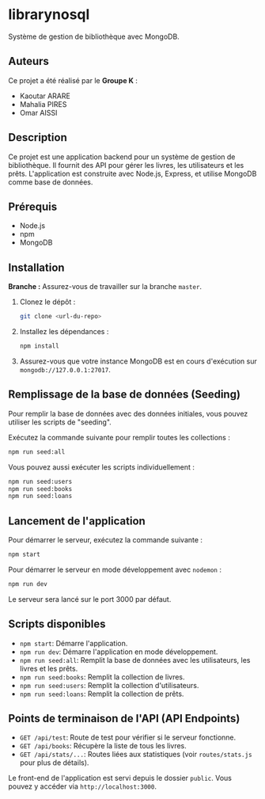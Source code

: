 # librarynosql

Système de gestion de bibliothèque avec MongoDB.

## Auteurs

Ce projet a été réalisé par le **Groupe K** :
- Kaoutar ARARE
- Mahalia PIRES
- Omar AISSI

## Description

Ce projet est une application backend pour un système de gestion de bibliothèque. Il fournit des API pour gérer les livres, les utilisateurs et les prêts. L'application est construite avec Node.js, Express, et utilise MongoDB comme base de données.

## Prérequis

- Node.js
- npm
- MongoDB

## Installation

**Branche :** Assurez-vous de travailler sur la branche `master`.

1. Clonez le dépôt :
   ```bash
   git clone <url-du-repo>
   ```
2. Installez les dépendances :
   ```bash
   npm install
   ```
3. Assurez-vous que votre instance MongoDB est en cours d'exécution sur `mongodb://127.0.0.1:27017`.

## Remplissage de la base de données (Seeding)

Pour remplir la base de données avec des données initiales, vous pouvez utiliser les scripts de "seeding".

Exécutez la commande suivante pour remplir toutes les collections :
```bash
npm run seed:all
```

Vous pouvez aussi exécuter les scripts individuellement :
```bash
npm run seed:users
npm run seed:books
npm run seed:loans
```

## Lancement de l'application

Pour démarrer le serveur, exécutez la commande suivante :
```bash
npm start
```

Pour démarrer le serveur en mode développement avec `nodemon` :
```bash
npm run dev
```

Le serveur sera lancé sur le port 3000 par défaut.

## Scripts disponibles

- `npm start`: Démarre l'application.
- `npm run dev`: Démarre l'application en mode développement.
- `npm run seed:all`: Remplit la base de données avec les utilisateurs, les livres et les prêts.
- `npm run seed:books`: Remplit la collection de livres.
- `npm run seed:users`: Remplit la collection d'utilisateurs.
- `npm run seed:loans`: Remplit la collection de prêts.

## Points de terminaison de l'API (API Endpoints)

- `GET /api/test`: Route de test pour vérifier si le serveur fonctionne.
- `GET /api/books`: Récupère la liste de tous les livres.
- `GET /api/stats/...`: Routes liées aux statistiques (voir `routes/stats.js` pour plus de détails).

Le front-end de l'application est servi depuis le dossier `public`. Vous pouvez y accéder via `http://localhost:3000`. 